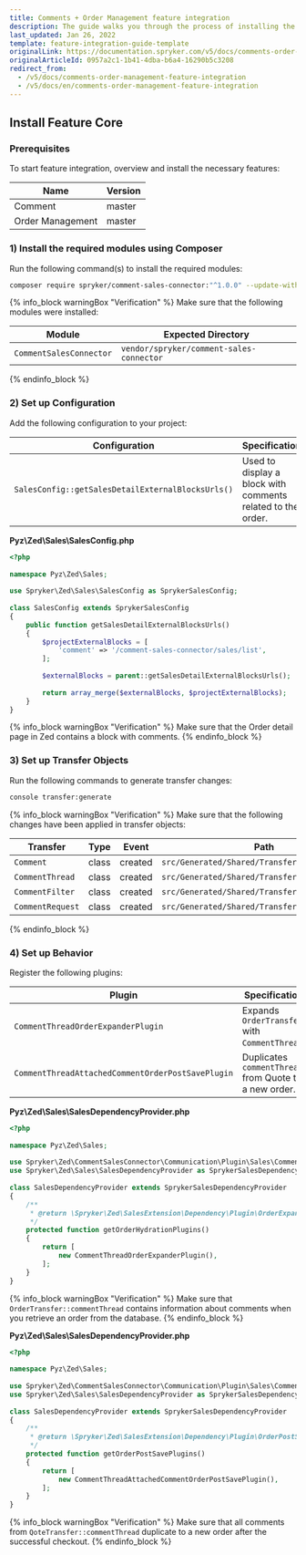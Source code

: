 ```yaml
---
title: Comments + Order Management feature integration
description: The guide walks you through the process of installing the Comments + Order Management feature into the project.
last_updated: Jan 26, 2022
template: feature-integration-guide-template
originalLink: https://documentation.spryker.com/v5/docs/comments-order-management-feature-integration
originalArticleId: 0957a2c1-1b41-4dba-b6a4-16290b5c3208
redirect_from:
  - /v5/docs/comments-order-management-feature-integration
  - /v5/docs/en/comments-order-management-feature-integration
---
```


## Install Feature Core
### Prerequisites
To start feature integration, overview and install the necessary features:

| Name | Version |
| --- | --- |
| Comment | master |
| Order Management | master |

### 1) Install the required modules using Composer
Run the following command(s) to install the required modules:

```bash
composer require spryker/comment-sales-connector:"^1.0.0" --update-with-dependencies
```
{% info_block warningBox "Verification" %}
Make sure that the following modules were installed:<table><thead><tr><th>Module</th><th>Expected Directory</th></tr></thead><tbody><tr><td>`CommentSalesConnector`</td><td>`vendor/spryker/comment-sales-connector`</td></tr></tbody></table>
{% endinfo_block %}

### 2) Set up Configuration
Add the following configuration to your project:

| Configuration | Specification | Namespace |
| --- | --- | --- |
| `SalesConfig::getSalesDetailExternalBlocksUrls()` | Used to display a block with comments related to the order. | `Pyz\Zed\Sales` |

**Pyz\Zed\Sales\SalesConfig.php**
    
```php
<?php
 
namespace Pyz\Zed\Sales;
 
use Spryker\Zed\Sales\SalesConfig as SprykerSalesConfig;
 
class SalesConfig extends SprykerSalesConfig
{
	public function getSalesDetailExternalBlocksUrls()
	{
		$projectExternalBlocks = [
			'comment' => '/comment-sales-connector/sales/list',
		];
 
		$externalBlocks = parent::getSalesDetailExternalBlocksUrls();
 
		return array_merge($externalBlocks, $projectExternalBlocks);
	}
}
```

{% info_block warningBox "Verification" %}
Make sure that the Order detail page in Zed contains a block with comments.
{% endinfo_block %}

### 3) Set up Transfer Objects
Run the following commands to generate transfer changes:

```bash
console transfer:generate
```

{% info_block warningBox "Verification" %}
Make sure that the following changes have been applied in transfer objects:<table><thead><tr><th>Transfer</th><th>Type</th><th>Event</th><th>Path</th></tr></thead><tbody><tr><td>`Comment`</td><td>class</td><td>created</td><td>`src/Generated/Shared/Transfer/Comment`</td></tr><tr><td>`CommentThread`</td><td>class</td><td>created</td><td>`src/Generated/Shared/Transfer/CommentThread`</td></tr><tr><td>`CommentFilter`</td><td>class</td><td>created</td><td>`src/Generated/Shared/Transfer/CommentFilter`</td></tr><tr><td>`CommentRequest`</td><td>class</td><td>created</td><td>`src/Generated/Shared/Transfer/CommentRequest`</td></tr></tbody></table>
{% endinfo_block %}

### 4) Set up Behavior
Register the following plugins:

| Plugin | Specification | Prerequisites | Namespace |
| --- | --- | --- | --- |
| `CommentThreadOrderExpanderPlugin` | Expands `OrderTransfer` with `CommentThread`. | None | `Spryker\Zed\CommentSalesConnector\Communication\Plugin\Sales` |
| `CommentThreadAttachedCommentOrderPostSavePlugin` | Duplicates `commentThread` from Quote to a new order. | None | `Spryker\Zed\CommentSalesConnector\Communication\Plugin\Sales` |

**Pyz\Zed\Sales\SalesDependencyProvider.php**

```php
<?php
 
namespace Pyz\Zed\Sales;
 
use Spryker\Zed\CommentSalesConnector\Communication\Plugin\Sales\CommentThreadOrderExpanderPlugin;
use Spryker\Zed\Sales\SalesDependencyProvider as SprykerSalesDependencyProvider;
 
class SalesDependencyProvider extends SprykerSalesDependencyProvider
{
	/**
	 * @return \Spryker\Zed\SalesExtension\Dependency\Plugin\OrderExpanderPluginInterface[]
	 */
	protected function getOrderHydrationPlugins()
	{
		return [
			new CommentThreadOrderExpanderPlugin(),
		];
	}
}
```

{% info_block warningBox "Verification" %}
Make sure that `OrderTransfer::commentThread` contains information about comments when you retrieve an order from the database.
{% endinfo_block %}

**Pyz\Zed\Sales\SalesDependencyProvider.php**

```php
<?php
 
namespace Pyz\Zed\Sales;
 
use Spryker\Zed\CommentSalesConnector\Communication\Plugin\Sales\CommentThreadAttachedCommentOrderPostSavePlugin;
use Spryker\Zed\Sales\SalesDependencyProvider as SprykerSalesDependencyProvider;
 
class SalesDependencyProvider extends SprykerSalesDependencyProvider
{
	/**
	 * @return \Spryker\Zed\SalesExtension\Dependency\Plugin\OrderPostSavePluginInterface[]
	 */
	protected function getOrderPostSavePlugins()
	{
		return [
			new CommentThreadAttachedCommentOrderPostSavePlugin(),
		];
	}
}
```

{% info_block warningBox "Verification" %}
Make sure that all comments from `QoteTransfer::commentThread` duplicate to a new order after the successful checkout.
{% endinfo_block %}

